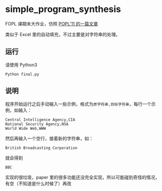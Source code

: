 # simple_program_synthesis
FOPL 课期末大作业，仿照 [POPL'11 的一篇文章](https://www.microsoft.com/en-us/research/wp-content/uploads/2016/12/popl11-synthesis.pdf)

类似于 Excel 里的自动填充，不过主要是对字符串的处理。

## 运行
请使用 Python3
```
Python final.py
```

## 说明
程序开始运行之后手动输入一些示例，格式为`原字符串,目标字符串`，每行一个示例，如输入：
```
Central Intelligence Agency,CIA
National Security Agency,NSA
World Wide Web,WWW
```
然后再输入一个空行，接着新的字符串，如：
```
British Broadcasting Corporation
```

就会得到
```
BBC
```

实现的很垃圾，paper 里的很多功能还没完全实现，所以可能碰到奇怪的情况，有空（不知道是什么时候了）再改
